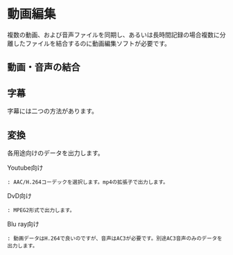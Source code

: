 # 動画編集

複数の動画、および音声ファイルを同期し、あるいは長時間記録の場合複数に分離したファイルを結合するのに動画編集ソフトが必要です。

## 動画・音声の結合

## 字幕

字幕には二つの方法があります。

## 変換

各用途向けのデータを出力します。

Youtube向け

    : AAC/H.264コーデックを選択します。mp4の拡張子で出力します。

DvD向け

    : MPEG2形式で出力します。

Blu ray向け

    : 動画データはH.264で良いのですが、音声はAC3が必要です。別途AC3音声のみのデータを出力します。